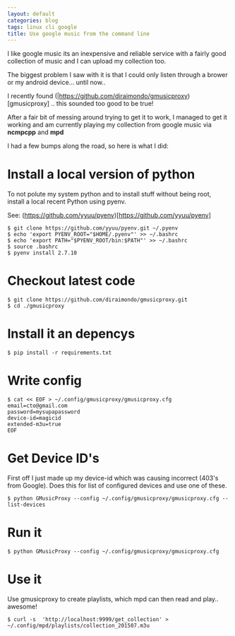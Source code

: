 ```yaml
---
layout: default
categories: blog
tags: linux cli google
title: Use google music from the command line
---
```

I like google music its an inexpensive and reliable service with a fairly good collection of music and I can upload my collection too.

The biggest problem I saw with it is that I could only listen through a brower or my android device... until now..

I recently found (|https://github.com/diraimondo/gmusicproxy)[gmusicproxy] .. this sounded too good to be true!

After a fair bit of messing around trying to get it to work, I managed to get it working and am currently playing my collection from google music via **ncmpcpp** and **mpd**

I had a few bumps along the road, so here is what I did:

Install a local version of python
=================================

To not polute my system python and to install stuff without being root, install a local recent Python using pyenv.

See: (https://github.com/yyuu/pyenv)[https://github.com/yyuu/pyenv]

    $ git clone https://github.com/yyuu/pyenv.git ~/.pyenv
    $ echo 'export PYENV_ROOT="$HOME/.pyenv"' >> ~/.bashrc
    $ echo 'export PATH="$PYENV_ROOT/bin:$PATH"' >> ~/.bashrc
    $ source .bashrc
    $ pyenv install 2.7.10

Checkout latest code
====================

    $ git clone https://github.com/diraimondo/gmusicproxy.git
    $ cd ./gmusicproxy

Install it an depencys
======================

    $ pip install -r requirements.txt

Write config
============

    $ cat << EOF > ~/.config/gmusicproxy/gmusicproxy.cfg
    email=cto@gmail.com
    password=mysupapassword
    device-id=magicid
    extended-m3u=true
    EOF

Get Device ID's
===============

First off I just made up my device-id which was causing incorrect (403's from Google).
Does this for list of configured devices and use one of these.

    $ python GMusicProxy --config ~/.config/gmusicproxy/gmusicproxy.cfg --list-devices

Run it
======

    $ python GMusicProxy --config ~/.config/gmusicproxy/gmusicproxy.cfg

Use it
======

Use gmusicproxy to create playlists, which mpd can then read and play.. awesome!

    $ curl -s  'http://localhost:9999/get_collection' > ~/.config/mpd/playlists/collection_201507.m3u

